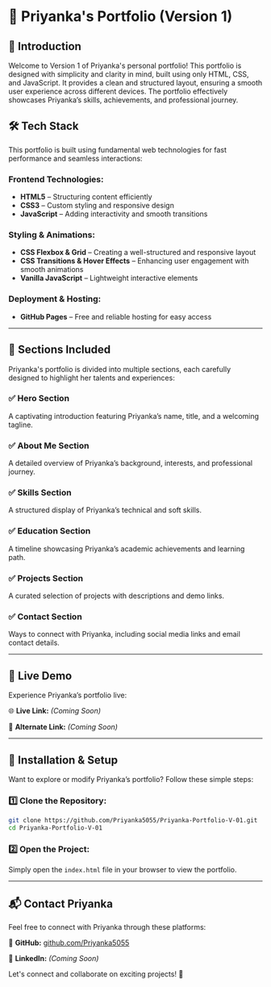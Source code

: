 # 🚀 Priyanka's Portfolio (Version 1)

## 🌟 Introduction
Welcome to Version 1 of Priyanka's personal portfolio! This portfolio is designed with simplicity and clarity in mind, built using only HTML, CSS, and JavaScript. It provides a clean and structured layout, ensuring a smooth user experience across different devices. The portfolio effectively showcases Priyanka’s skills, achievements, and professional journey.

## 🛠️ Tech Stack
This portfolio is built using fundamental web technologies for fast performance and seamless interactions:

### **Frontend Technologies:**
- **HTML5** – Structuring content efficiently
- **CSS3** – Custom styling and responsive design
- **JavaScript** – Adding interactivity and smooth transitions

### **Styling & Animations:**
- **CSS Flexbox & Grid** – Creating a well-structured and responsive layout
- **CSS Transitions & Hover Effects** – Enhancing user engagement with smooth animations
- **Vanilla JavaScript** – Lightweight interactive elements

### **Deployment & Hosting:**
- **GitHub Pages** – Free and reliable hosting for easy access

---

## 📂 Sections Included
Priyanka's portfolio is divided into multiple sections, each carefully designed to highlight her talents and experiences:

### **✅ Hero Section**
A captivating introduction featuring Priyanka’s name, title, and a welcoming tagline.

### **✅ About Me Section**
A detailed overview of Priyanka’s background, interests, and professional journey.

### **✅ Skills Section**
A structured display of Priyanka’s technical and soft skills.

### **✅ Education Section**
A timeline showcasing Priyanka’s academic achievements and learning path.

### **✅ Projects Section**
A curated selection of projects with descriptions and demo links.

### **✅ Contact Section**
Ways to connect with Priyanka, including social media links and email contact details.

---

## 🚀 Live Demo
Experience Priyanka’s portfolio live:

🌐 **Live Link:** _(Coming Soon)_

🔗 **Alternate Link:** _(Coming Soon)_

---

## 🔧 Installation & Setup
Want to explore or modify Priyanka’s portfolio? Follow these simple steps:

### **1️⃣ Clone the Repository:**
```bash
git clone https://github.com/Priyanka5055/Priyanka-Portfolio-V-01.git
cd Priyanka-Portfolio-V-01
```

### **2️⃣ Open the Project:**
Simply open the `index.html` file in your browser to view the portfolio.

---

## 📬 Contact Priyanka
Feel free to connect with Priyanka through these platforms:

🔹 **GitHub:** [github.com/Priyanka5055](https://github.com/Priyanka5055/)

🔹 **LinkedIn:** _(Coming Soon)_

Let's connect and collaborate on exciting projects! 🚀

